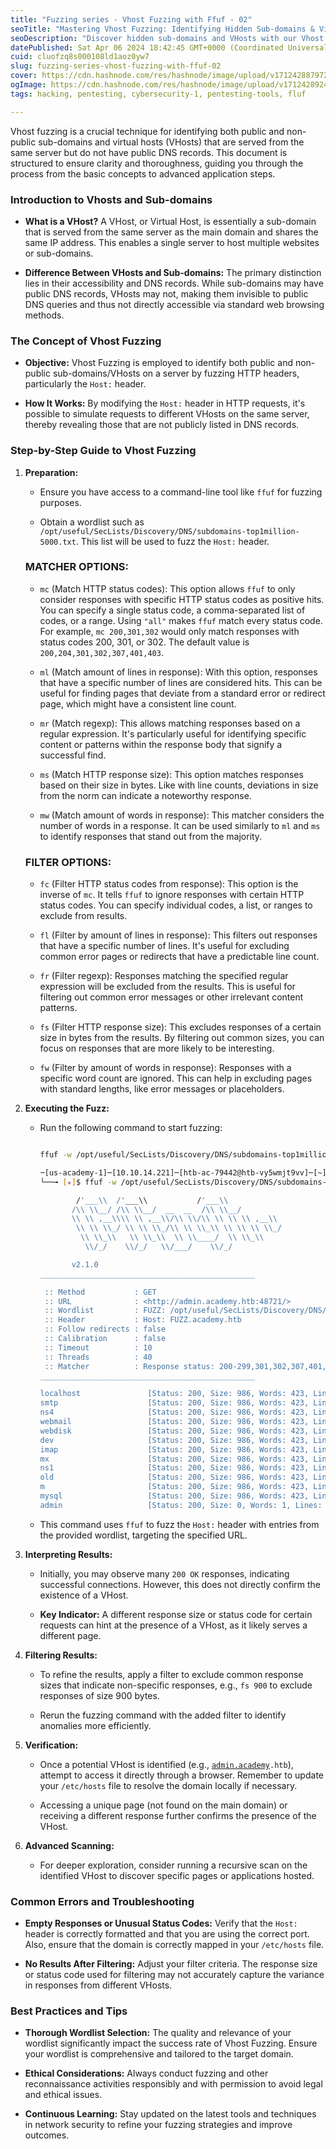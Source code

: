 ```yaml
---
title: "Fuzzing series - Vhost Fuzzing with Ffuf - 02"
seoTitle: "Mastering Vhost Fuzzing: Identifying Hidden Sub-domains & Virtual Host"
seoDescription: "Discover hidden sub-domains and VHosts with our Vhost Fuzzing guide using Ffuf. Uncover both public and non-public domains on the same server"
datePublished: Sat Apr 06 2024 18:42:45 GMT+0000 (Coordinated Universal Time)
cuid: cluofzq8s000108ld1aoz0yw7
slug: fuzzing-series-vhost-fuzzing-with-ffuf-02
cover: https://cdn.hashnode.com/res/hashnode/image/upload/v1712428879723/a3b5fa05-2128-439a-b887-376ed6ce3bcd.png
ogImage: https://cdn.hashnode.com/res/hashnode/image/upload/v1712428924258/603e0026-2f9c-4e8e-b251-dc25f9374c5b.png
tags: hacking, pentesting, cybersecurity-1, pentesting-tools, fluf

---
```


Vhost fuzzing is a crucial technique for identifying both public and non-public sub-domains and virtual hosts (VHosts) that are served from the same server but do not have public DNS records. This document is structured to ensure clarity and thoroughness, guiding you through the process from the basic concepts to advanced application steps.

### Introduction to Vhosts and Sub-domains

* **What is a VHost?** A VHost, or Virtual Host, is essentially a sub-domain that is served from the same server as the main domain and shares the same IP address. This enables a single server to host multiple websites or sub-domains.
    
* **Difference Between VHosts and Sub-domains:** The primary distinction lies in their accessibility and DNS records. While sub-domains may have public DNS records, VHosts may not, making them invisible to public DNS queries and thus not directly accessible via standard web browsing methods.
    

### The Concept of Vhost Fuzzing

* **Objective:** Vhost Fuzzing is employed to identify both public and non-public sub-domains/VHosts on a server by fuzzing HTTP headers, particularly the `Host:` header.
    
* **How It Works:** By modifying the `Host:` header in HTTP requests, it's possible to simulate requests to different VHosts on the same server, thereby revealing those that are not publicly listed in DNS records.
    

### Step-by-Step Guide to Vhost Fuzzing

1. **Preparation:**
    
    * Ensure you have access to a command-line tool like `ffuf` for fuzzing purposes.
        
    * Obtain a wordlist such as `/opt/useful/SecLists/Discovery/DNS/subdomains-top1million-5000.txt`. This list will be used to fuzz the `Host:` header.
        
    
    ### **MATCHER OPTIONS:**
    
    * `mc` (Match HTTP status codes): This option allows `ffuf` to only consider responses with specific HTTP status codes as positive hits. You can specify a single status code, a comma-separated list of codes, or a range. Using `"all"` makes `ffuf` match every status code. For example, `mc 200,301,302` would only match responses with status codes 200, 301, or 302. The default value is `200,204,301,302,307,401,403`.
        
    * `ml` (Match amount of lines in response): With this option, responses that have a specific number of lines are considered hits. This can be useful for finding pages that deviate from a standard error or redirect page, which might have a consistent line count.
        
    * `mr` (Match regexp): This allows matching responses based on a regular expression. It's particularly useful for identifying specific content or patterns within the response body that signify a successful find.
        
    * `ms` (Match HTTP response size): This option matches responses based on their size in bytes. Like with line counts, deviations in size from the norm can indicate a noteworthy response.
        
    * `mw` (Match amount of words in response): This matcher considers the number of words in a response. It can be used similarly to `ml` and `ms` to identify responses that stand out from the majority.
        
    
    ### **FILTER OPTIONS:**
    
    * `fc` (Filter HTTP status codes from response): This option is the inverse of `mc`. It tells `ffuf` to ignore responses with certain HTTP status codes. You can specify individual codes, a list, or ranges to exclude from results.
        
    * `fl` (Filter by amount of lines in response): This filters out responses that have a specific number of lines. It's useful for excluding common error pages or redirects that have a predictable line count.
        
    * `fr` (Filter regexp): Responses matching the specified regular expression will be excluded from the results. This is useful for filtering out common error messages or other irrelevant content patterns.
        
    * `fs` (Filter HTTP response size): This excludes responses of a certain size in bytes from the results. By filtering out common sizes, you can focus on responses that are more likely to be interesting.
        
    * `fw` (Filter by amount of words in response): Responses with a specific word count are ignored. This can help in excluding pages with standard lengths, like error messages or placeholders.
        
2. **Executing the Fuzz:**
    
    * Run the following command to start fuzzing:
        
        ```bash
        
        ffuf -w /opt/useful/SecLists/Discovery/DNS/subdomains-top1million-5000.txt:FUZZ -u <http://academy.htb>:PORT/ -H 'Host: FUZZ.academy.htb'
        
        ─[us-academy-1]─[10.10.14.221]─[htb-ac-79442@htb-vy5wmjt9vv]─[~]
        └──╼ [★]$ ffuf -w /opt/useful/SecLists/Discovery/DNS/subdomains-top1million-5000.txt:FUZZ -u <http://admin.academy.htb:48721/> -H 'Host: FUZZ.academy.htb'
        
                /'___\\  /'___\\           /'___\\       
               /\\ \\__/ /\\ \\__/  __  __  /\\ \\__/       
               \\ \\ ,__\\\\ \\ ,__\\/\\ \\/\\ \\ \\ \\ ,__\\      
                \\ \\ \\_/ \\ \\ \\_/\\ \\ \\_\\ \\ \\ \\ \\_/      
                 \\ \\_\\   \\ \\_\\  \\ \\____/  \\ \\_\\       
                  \\/_/    \\/_/   \\/___/    \\/_/       
        
               v2.1.0
        ________________________________________________
        
         :: Method           : GET
         :: URL              : <http://admin.academy.htb:48721/>
         :: Wordlist         : FUZZ: /opt/useful/SecLists/Discovery/DNS/subdomains-top1million-5000.txt
         :: Header           : Host: FUZZ.academy.htb
         :: Follow redirects : false
         :: Calibration      : false
         :: Timeout          : 10
         :: Threads          : 40
         :: Matcher          : Response status: 200-299,301,302,307,401,403,405,500
        ________________________________________________
        
        localhost               [Status: 200, Size: 986, Words: 423, Lines: 56, Duration: 141ms]
        smtp                    [Status: 200, Size: 986, Words: 423, Lines: 56, Duration: 140ms]
        ns4                     [Status: 200, Size: 986, Words: 423, Lines: 56, Duration: 140ms]
        webmail                 [Status: 200, Size: 986, Words: 423, Lines: 56, Duration: 141ms]
        webdisk                 [Status: 200, Size: 986, Words: 423, Lines: 56, Duration: 140ms]
        dev                     [Status: 200, Size: 986, Words: 423, Lines: 56, Duration: 140ms]
        imap                    [Status: 200, Size: 986, Words: 423, Lines: 56, Duration: 140ms]
        mx                      [Status: 200, Size: 986, Words: 423, Lines: 56, Duration: 140ms]
        ns1                     [Status: 200, Size: 986, Words: 423, Lines: 56, Duration: 140ms]
        old                     [Status: 200, Size: 986, Words: 423, Lines: 56, Duration: 140ms]
        m                       [Status: 200, Size: 986, Words: 423, Lines: 56, Duration: 140ms]
        mysql                   [Status: 200, Size: 986, Words: 423, Lines: 56, Duration: 140ms]
        admin                   [Status: 200, Size: 0, Words: 1, Lines: 1, Duration: 140ms]
        
        ```
        
    * This command uses `ffuf` to fuzz the `Host:` header with entries from the provided wordlist, targeting the specified URL.
        
3. **Interpreting Results:**
    
    * Initially, you may observe many `200 OK` responses, indicating successful connections. However, this does not directly confirm the existence of a VHost.
        
    * **Key Indicator:** A different response size or status code for certain requests can hint at the presence of a VHost, as it likely serves a different page.
        
4. **Filtering Results:**
    
    * To refine the results, apply a filter to exclude common response sizes that indicate non-specific responses, e.g., `fs 900` to exclude responses of size 900 bytes.
        
    * Rerun the fuzzing command with the added filter to identify anomalies more efficiently.
        
5. **Verification:**
    
    * Once a potential VHost is identified (e.g., [`admin.academy`](http://admin.academy)`.htb`), attempt to access it directly through a browser. Remember to update your `/etc/hosts` file to resolve the domain locally if necessary.
        
    * Accessing a unique page (not found on the main domain) or receiving a different response further confirms the presence of the VHost.
        
6. **Advanced Scanning:**
    
    * For deeper exploration, consider running a recursive scan on the identified VHost to discover specific pages or applications hosted.
        

### Common Errors and Troubleshooting

* **Empty Responses or Unusual Status Codes:** Verify that the `Host:` header is correctly formatted and that you are using the correct port. Also, ensure that the domain is correctly mapped in your `/etc/hosts` file.
    
* **No Results After Filtering:** Adjust your filter criteria. The response size or status code used for filtering may not accurately capture the variance in responses from different VHosts.
    

### Best Practices and Tips

* **Thorough Wordlist Selection:** The quality and relevance of your wordlist significantly impact the success rate of Vhost Fuzzing. Ensure your wordlist is comprehensive and tailored to the target domain.
    
* **Ethical Considerations:** Always conduct fuzzing and other reconnaissance activities responsibly and with permission to avoid legal and ethical issues.
    
* **Continuous Learning:** Stay updated on the latest tools and techniques in network security to refine your fuzzing strategies and improve outcomes.